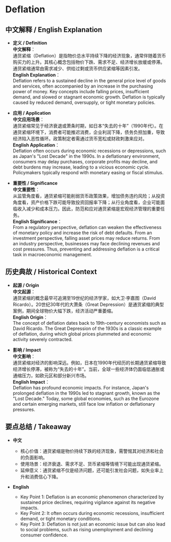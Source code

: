 # Deflation

## 中文解释 / English Explanation

* **定义 / Definition**  
  **中文解释**：  
  通货紧缩（Deflation）是指物价总水平持续下降的经济现象，通常伴随着货币购买力的上升。其核心概念包括物价下跌、需求不足、经济增长放缓或停滞。通货紧缩通常由需求减少、供给过剩或货币供应紧缩等因素引发。  
  **English Explanation**：  
  Deflation refers to a sustained decline in the general price level of goods and services, often accompanied by an increase in the purchasing power of money. Key concepts include falling prices, insufficient demand, and slowed or stagnant economic growth. Deflation is typically caused by reduced demand, oversupply, or tight monetary policies.

* **应用 / Application**  
  **中文应用场景**：  
  通货紧缩常见于经济衰退或萧条时期，如日本“失去的十年”（1990年代）。在通货紧缩环境下，消费者可能推迟消费，企业利润下降，债务负担加重，导致经济陷入恶性循环。政策制定者需通过货币宽松或财政刺激来应对。  
  **English Application**：  
  Deflation often occurs during economic recessions or depressions, such as Japan's "Lost Decade" in the 1990s. In a deflationary environment, consumers may delay purchases, corporate profits may decline, and debt burdens may increase, leading to a vicious economic cycle. Policymakers typically respond with monetary easing or fiscal stimulus.

* **重要性 / Significance**  
  **中文重要性**：  
  从监管角度看，通货紧缩可能削弱货币政策效果，增加债务违约风险；从投资角度看，资产价格下跌可能导致投资回报率下降；从行业角度看，企业可能面临收入减少和成本压力。因此，防范和应对通货紧缩是宏观经济管理的重要任务。  
  **English Significance**：  
  From a regulatory perspective, deflation can weaken the effectiveness of monetary policy and increase the risk of debt defaults. From an investment perspective, falling asset prices may reduce returns. From an industry perspective, businesses may face declining revenues and cost pressures. Thus, preventing and addressing deflation is a critical task in macroeconomic management.

## 历史典故 / Historical Context

* **起源 / Origin**  
  **中文起源**：  
  通货紧缩的概念最早可追溯至19世纪的经济学家，如大卫·李嘉图（David Ricardo）。20世纪30年代的大萧条（Great Depression）是通货紧缩的典型案例，期间全球物价大幅下跌，经济活动严重萎缩。  
  **English Origin**：  
  The concept of deflation dates back to 19th-century economists such as David Ricardo. The Great Depression of the 1930s is a classic example of deflation, during which global prices plummeted and economic activity severely contracted.

* **影响 / Impact**  
  **中文影响**：  
  通货紧缩对经济的影响深远。例如，日本在1990年代经历的长期通货紧缩导致经济增长停滞，被称为“失去的十年”。当前，全球一些经济体仍面临低通胀或通缩压力，如欧元区和部分新兴市场。  
  **English Impact**：  
  Deflation has profound economic impacts. For instance, Japan's prolonged deflation in the 1990s led to stagnant growth, known as the "Lost Decade." Today, some global economies, such as the Eurozone and certain emerging markets, still face low inflation or deflationary pressures.

## 要点总结 / Takeaway

* **中文**  
  - 核心价值：通货紧缩是物价持续下跌的经济现象，需警惕其对经济和社会的负面影响。  
  - 使用场景：经济衰退、需求不足、货币紧缩等情境下可能出现通货紧缩。  
  - 延伸意义：通货紧缩不仅是经济问题，还可能引发社会问题，如失业率上升和消费信心下降。

* **English**  
  - Key Point 1: Deflation is an economic phenomenon characterized by sustained price declines, requiring vigilance against its negative impacts.  
  - Key Point 2: It often occurs during economic recessions, insufficient demand, or tight monetary conditions.  
  - Key Point 3: Deflation is not just an economic issue but can also lead to social problems, such as rising unemployment and declining consumer confidence.